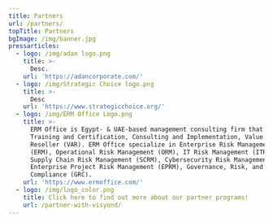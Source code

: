 ```yaml
---
title: Partners
url: /partners/
topTitle: Partners
bgImage: /img/banner.jpg
pressarticles:
  - logo: /img/adan logo.png
    title: >-
      Desc.
    url: 'https://adancorporate.com/'
  - logo: /img/Strategic Choice logo.png
    title: >-
      Desc
    url: 'https://www.strategicchoice.org/'    
  - logo: /img/ERM Office Logo.png
    title: >-
      ERM Office is Egypt- & UAE-based management consulting firm that provides
      Training and Certification, Consulting and Implementation, Value Added
      Reseller (VAR). ERM Office specialize in Enterprise Risk Management
      (ERM), Operational Risk Management (ORM), IT Risk Management (ITRM),
      Supply Chain Risk Management (SCRM), Cybersecurity Risk Management (CsRM),
      Enterprise Project Risk Management (EPRM), Governance, Risk, and
      Compliance (GRC).
    url: 'https://www.ermoffice.com/'
  - logo: /img/logo_color.png
    title: Click here to find out more about our partner programs!
    url: /partner-with-visyond/
---
```


